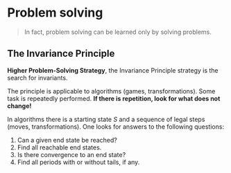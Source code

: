 # Problem solving

> In fact, problem solving can be learned only by solving problems.

## The Invariance Principle

**Higher Problem-Solving Strategy**, the Invariance Principle strategy is the search for invariants.

The principle is applicable to algorithms (games, transformations). Some task is repeatedly performed. **If there is repetition, look for what does not change!**

In algorithms there is a starting state *S* and a sequence of legal steps (moves, transformations). One looks for answers to the following questions:

1. Can a given end state be reached?
2. Find all reachable end states.
3. Is there convergence to an end state?
4. Find all periods with or without tails, if any.
